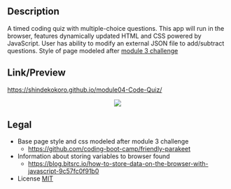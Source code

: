 ## Description
A timed coding quiz with multiple-choice questions. This app will run in the browser, features dynamically updated HTML and CSS powered by JavaScript. User has ability to modify an external JSON file to add/subtract questions. Style of page modeled after [module 3 challenge](https://github.com/coding-boot-camp/friendly-parakeet)

## Link/Preview
https://shindekokoro.github.io/module04-Code-Quiz/
<p align="center">
  <a href="https://shindekokoro.github.io/module04-Code-Quiz/"><img src="https://raw.githubusercontent.com/shindekokoro/module04-Code-Quiz/main/04-quiz.jpg"></a>
</p>


## Legal
- Base page style and css modeled after module 3 challenge
    - https://github.com/coding-boot-camp/friendly-parakeet
- Information about storing variables to browser found
    - https://blog.bitsrc.io/how-to-store-data-on-the-browser-with-javascript-9c57fc0f91b0
- License [MIT](LICENSE)